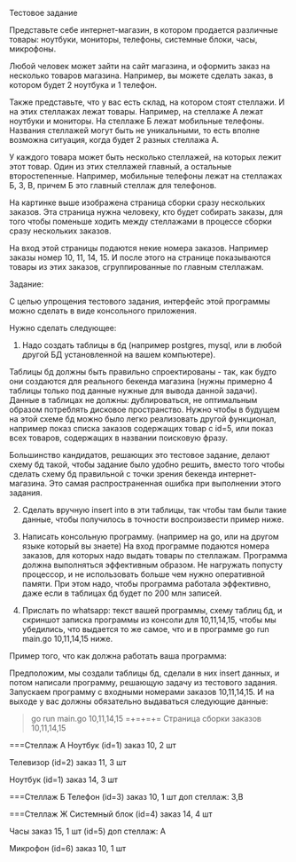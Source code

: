 Тестовое задание

Представьте себе интернет-магазин, в котором продается различные товары: ноутбуки, мониторы, телефоны, системные блоки, часы, микрофоны.

Любой человек может зайти на сайт магазина, и оформить заказ на несколько товаров магазина. Например, вы можете сделать заказ, в котором будет 2 ноутбука и 1 телефон.

Также представьте, что у вас есть склад, на котором стоят стеллажи. И на этих стеллажах лежат товары. Например, на стеллаже А лежат ноутбуки и мониторы. На стеллаже Б лежат мобильные телефоны. Названия стеллажей могут быть не уникальными, то есть вполне возможна ситуация, когда будет 2 разных стеллажа А.

У каждого товара может быть несколько стеллажей, на которых лежит этот товар. Один из этих стеллажей главный, а остальные второстепенные. Например, мобильные телефоны лежат на стеллажах Б, З, В, причем Б это главный стеллаж для телефонов.

На картинке выше изображена страница сборки сразу нескольких заказов. Эта страница нужна человеку, кто будет собирать заказы, для того чтобы поменьше ходить между стеллажами в процессе сборки сразу нескольких заказов.

На вход этой страницы подаются некие номера заказов. Например заказы номер 10, 11, 14, 15. И после этого на странице показываются товары из этих заказов, сгруппированные по главным стеллажам.


Задание:

С целью упрощения тестового задания, интерфейс этой программы можно сделать в виде консольного приложения.

Нужно сделать следующее:

1. Надо создать таблицы в бд (например postgres, mysql, или в любой другой БД установленной на вашем компьютере).

Таблицы бд должны быть правильно спроектированы - так, как будто они создаются для реального бекенда магазина (нужны примерно 4 таблицы только под данные нужные для вывода данной задачи).
Данные в таблицах не должны: дублироваться, не оптимальным образом потреблять дисковое пространство.
Нужно чтобы в будущем на этой схеме бд можно было легко реализовать другой функционал, например показ списка заказов содержащих товар с id=5, или показ всех товаров, содержащих в названии поисковую фразу.

Большинство кандидатов, решающих это тестовое задание, делают схему бд такой, чтобы задание было удобно решить, вместо того чтобы сделать схему бд правильной с точки зрения бекенда интернет-магазина.
Это самая распространенная ошибка при выполнении этого задания.

2. Сделать вручную insert into в эти таблицы, так чтобы там были такие данные, чтобы получилось в точности воспроизвести пример ниже.

3. Написать консольную программу. (например на go, или на другом языке который вы знаете)
На вход программе подаются номера заказов, для которых надо выдать товары по стеллажам.
Программа должна выполняться эффективным образом. Не нагружать попусту процессор, и не использовать больше чем нужно оперативной памяти.
При этом надо, чтобы программа работала эффективно, даже если в таблицах бд будет по 200 млн записей.

4. Прислать по whatsapp: текст вашей программы, схему таблиц бд, и скриншот записка программы из консоли для 10,11,14,15, чтобы мы убедились, что выдается то же самое, что и в программе go run main.go 10,11,14,15 ниже.

Пример того, что как должна работать ваша программа:

Предположим, мы создали таблицы бд, сделали в них insert данных, и потом написали программу, решающую задачу из тестового задания.
Запускаем программу с входными номерами заказов 10,11,14,15.
И на выходе у вас должны обязательно выдаваться следующие данные:
> go run main.go 10,11,14,15
=+=+=+=
Страница сборки заказов 10,11,14,15

===Стеллаж А
Ноутбук (id=1)
заказ 10, 2 шт

Телевизор (id=2)
заказ 11, 3 шт

Ноутбук (id=1)
заказ 14, 3 шт

===Стеллаж Б
Телефон (id=3)
заказ 10, 1 шт
доп стеллаж: З,В

===Стеллаж Ж
Системный блок (id=4)
заказ 14, 4 шт

Часы
заказ 15, 1 шт (id=5)
доп стеллаж: А

Микрофон (id=6)
заказ 10, 1 шт